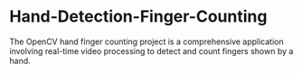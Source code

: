 # Hand-Detection-Finger-Counting
The OpenCV hand finger counting project is a comprehensive application involving real-time video processing to detect and count fingers shown by a hand. 
